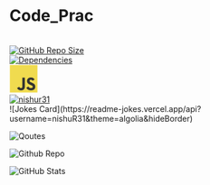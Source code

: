 # Code_Prac
<br>
  <a href="https://github.com/nishuR31/Code_Prac"><img src="https://img.shields.io/github/repo-size/nishuR31/Code_Prac?color=black&label=Repo%20Size&style=flat&logo=github&logoColor=black" alt="GitHub Repo Size"></a>
  <br>
   <a href="https://github.com/nishuR31/Code_,Prac"><img src="https://img.shields.io/librariesio/release/github/nishuR31/Code_Prac?color=black&style=flat&logo=github&logoColor=black" alt="Dependencies"></a>
<br>
  <a href="https://developer.mozilla.org/en-US/docs/Web/JavaScript" target="_blank" rel="noreferrer"> <img src="https://raw.githubusercontent.com/devicons/devicon/master/icons/javascript/javascript-original.svg" alt="javascript"height="50" width="50""/> </a>

  <br>
    <a href="https://github.com/nishuR31/nishuR31" target="_blank" rel="https://github.com/nishuR31/nishuR31"><img src="https://github-profile-trophy.vercel.app/?username=nishuR31&theme=algolia&no-bg=true&no-frame=true" alt="nishur31" /></a>
    <br>
![Jokes Card](https://readme-jokes.vercel.app/api?username=nishuR31&theme=algolia&hideBorder)
  <br>
  
![Qoutes](https://quotes-github-readme.vercel.app/api?type=horizontal&theme=algolia)
<br>

![Github Repo](https://github-contributor-stats.vercel.app/api?username=nishuR31&limit=5&theme=midnight-purple&combine_all_yearly_contributions=true)
<br>

![GitHub Stats](https://github-readme-stats.vercel.app/api?username=nishuR31&show_icons=true&theme=midnight-purple&show=reviews,discussions_started,discussions_answered,prs_merged,prs_merged_percentage)
